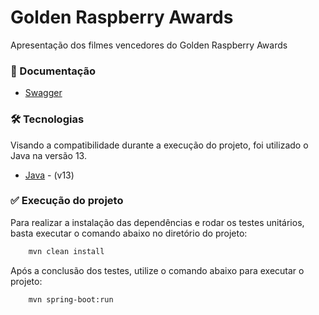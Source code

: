# Golden Raspberry Awards

Apresentação dos filmes vencedores do Golden Raspberry Awards

### 📓 Documentação
- [Swagger](http://localhost:8080/swagger-ui/index.html)

### 🛠️ Tecnologias
Visando a compatibilidade durante a execução do projeto, foi utilizado o Java na versão 13.
- [Java](https://www.oracle.com/java/technologies/javase/jdk13-archive-downloads.html) - (v13)

### ✅️ Execução do projeto
Para realizar a instalação das dependências e rodar os testes unitários, basta executar o comando abaixo no diretório do projeto:
```sh
    mvn clean install
````

Após a conclusão dos testes, utilize o comando abaixo para executar o projeto:
```sh
    mvn spring-boot:run
````

